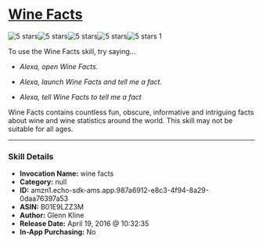 # [Wine Facts](http://alexa.amazon.com/#skills/amzn1.echo-sdk-ams.app.987a6912-e8c3-4f94-8a29-0daa76397a53)
![5 stars](../../images/ic_star_black_18dp_1x.png)![5 stars](../../images/ic_star_black_18dp_1x.png)![5 stars](../../images/ic_star_black_18dp_1x.png)![5 stars](../../images/ic_star_black_18dp_1x.png)![5 stars](../../images/ic_star_black_18dp_1x.png) 1

To use the Wine Facts skill, try saying...

* *Alexa, open Wine Facts.*

* *Alexa, launch Wine Facts and tell me a fact.*

* *Alexa, tell Wine Facts to tell me a fact*

Wine Facts contains countless fun, obscure, informative and intriguing facts about wine and wine statistics around the world. This skill may not be suitable for all ages.

***

### Skill Details

* **Invocation Name:** wine facts
* **Category:** null
* **ID:** amzn1.echo-sdk-ams.app.987a6912-e8c3-4f94-8a29-0daa76397a53
* **ASIN:** B01E9LZZ3M
* **Author:** Glenn Kline
* **Release Date:** April 19, 2016 @ 10:32:35
* **In-App Purchasing:** No
